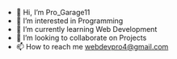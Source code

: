 - 👋 Hi, I’m Pro_Garage11
- 👀 I’m interested in Programming
- 🌱 I’m currently learning Web Development
- 💞️ I’m looking to collaborate on Projects
- 📫 How to reach me webdevpro4@gmail.com

<!---
vaishnavi-webdev-44/vaishnavi-webdev-44 is a ✨ special ✨ repository because its `README.md` (this file) appears on your GitHub profile.
You can click the Preview link to take a look at your changes.
--->
